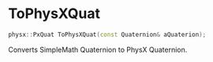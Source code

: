 # ToPhysXQuat

```c++
physx::PxQuat ToPhysXQuat(const Quaternion& aQuaterion);
```

Converts SimpleMath Quaternion to PhysX Quaternion.